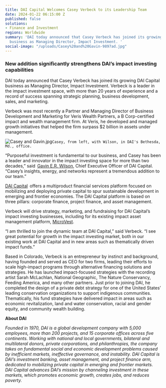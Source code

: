```yaml
---
title: DAI Capital Welcomes Casey Verbeck to its Leadership Team
date: 2024-01-22 06:15:00 Z
published: false
solutions:
- Finance and Investment
regions: Worldwide
summary: 'DAI today announced that Casey Verbeck has joined its growing DAI Capital
  business as Managing Director, Impact Investment. '
social-image: "/uploads/Casey%20and%20Gavin-9897ad.jpg"
---
```


### New addition significantly strengthens DAI’s impact investing capabilities 

DAI today announced that Casey Verbeck has joined its growing DAI Capital business as Managing Director, Impact Investment. Verbeck is a leader in the impact investment space, with more than 20 years of experience and a record of success spanning strategic planning, business development, sales, and marketing.  

Verbeck was most recently a Partner and Managing Director of Business Development and Marketing for Veris Wealth Partners, a B Corp-certified impact and wealth management firm. At Veris, he developed and managed growth initiatives that helped the firm surpass $2 billion in assets under management. 

![Casey and Gavin.jpg](/uploads/Casey%20and%20Gavin.jpg)`Casey, from left, with Wilson, in DAI's Bethesda, Md., office.`

“Purposeful investment is fundamental to our business, and Casey has been a leader and innovator in the impact investing space for more than two decades,” said  [Gavin E.R. Wilson]( https://www.dai.com/who-we-are/leadership/gavin-wilson), Chief Executive Officer of DAI Capital. “Casey’s insights, energy, and networks represent a tremendous addition to our team.”  

[DAI Capital](https://www.dai.com/our-work/solutions/dai-capital)  offers a multiproduct financial services platform focused on mobilizing and deploying private capital to spur sustainable development in emerging and frontier economies. The DAI Capital platform is based on three pillars: corporate finance, project finance, and asset management. 

Verbeck will drive strategy, marketing, and fundraising for DAI Capital’s impact investing businesses, including for its existing impact asset management platform, [MicroVest](https://microvestfund.com/). 

“I am thrilled to join the dynamic team at DAI Capital,” said Verbeck. “I see great potential for growth in the impact investing market, both in our existing work at DAI Capital and in new areas such as thematically driven impact funds.” 

Based in Colorado, Verbeck is an entrepreneur by instinct and background, having founded and served as CEO for two firms, leading their efforts to scale high-impact programs through alternative financing solutions and strategies. He has launched impact-focused strategies with the recording artist Sarah McLachlan, National Geographic, The Nature Conservancy, Feeding America, and many other partners. Just prior to joining DAI, he completed the design of a private debt strategy for one of the United States’ leading conservation organizations to support indigenous communities. Thematically, his fund strategies have delivered impact in areas such as economic revitalization, land and water conservation, racial and gender equity, and community wealth building.   

**About DAI**

*Founded in 1970, DAI is a global development company with 5,000 employees, more than 200 projects, and 15 corporate offices across five continents. Working with national and local governments, bilateral and multilateral donors, private corporations, and philanthropies, the company takes on fundamental social and economic development problems caused by inefficient markets, ineffective governance, and instability. DAI Capital is DAI’s investment banking, asset management, and project finance arm, dedicated to mobilizing private capital in emerging and frontier markets. DAI Capital advances DAI’s mission by channeling investment in these markets, which promotes economic growth, creates jobs, and reduces poverty.*